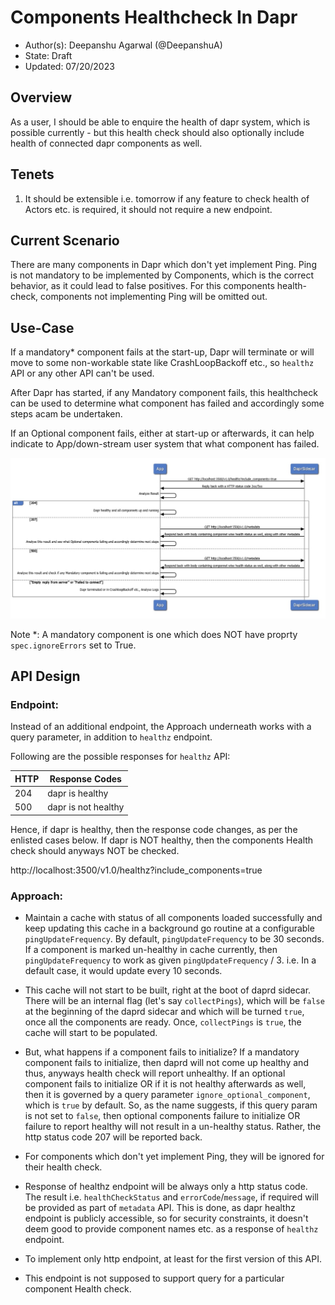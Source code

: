 # Components Healthcheck In Dapr

* Author(s): Deepanshu Agarwal (@DeepanshuA)
* State: Draft
* Updated: 07/20/2023

## Overview
As a user, I should be able to enquire the health of dapr system, which is possible currently - but this health check should also optionally include health of connected dapr components as well.

## Tenets
1. It should be extensible i.e. tomorrow if any feature to check health of Actors etc. is required, it should not require a new endpoint.

## Current Scenario
There are many components in Dapr which don't yet implement Ping. 
Ping is not mandatory to be implemented by Components, which is the correct behavior, as it could lead to false positives.
For this components health-check, components not implementing Ping will be omitted out.

## Use-Case
If a mandatory* component fails at the start-up, Dapr will terminate or will move to some non-workable state like CrashLoopBackoff etc., so `healthz` API or any other API can't be used.

After Dapr has started, if any Mandatory component fails, this healthcheck can be used to determine what component has failed and accordingly some steps acam be undertaken.

If an Optional component fails, either at start-up or afterwards, it can help indicate to App/down-stream user system that what component has failed.

![App Usecase](./resources/0010-R-components-healthcheck/comp_Healthcheck.jpg)

Note *: A mandatory component is one which does NOT have proprty `spec.ignoreErrors` set to True.
## API Design
### Endpoint:
Instead of an additional endpoint, the Approach underneath works with a query parameter, in addition to `healthz` endpoint.

Following are the possible responses for `healthz` API:

| HTTP | Response Codes | 
| -------- | -------- | 
| 204     | dapr is healthy     | 
| 500     | dapr is not healthy     | 

Hence, if dapr is healthy, then the response code changes, as per the enlisted cases below.
If dapr is NOT healthy, then the components Health check should anyways NOT be checked.

http://localhost:3500/v1.0/healthz?include_components=true

### Approach: 
- Maintain a cache with status of all components loaded successfully and keep updating this cache in a background go routine at a configurable `pingUpdateFrequency`. By default, `pingUpdateFrequency` to be 30 seconds.
If a component is marked un-healthy in cache currently, then `pingUpdateFrequency` to work as given `pingUpdateFrequency` / 3. i.e. In a default case, it would update every 10 seconds.

- This cache will not start to be built, right at the boot of daprd sidecar. There will be an internal flag (let's say `collectPings`), which will be `false` at the beginning of the daprd sidecar and which will be turned `true`, once all the components are ready.
Once, `collectPings` is `true`, the cache will start to be populated.

- But, what happens if a component fails to initialize? 
If a mandatory component fails to initialize, then daprd will not come up healthy and thus, anyways health check will report unhealthy.
If an optional component fails to initialize OR if it is not healthy afterwards as well, then it is governed by a query parameter `ignore_optional_component`, which is `true` by default. So, as the name suggests, if this query param is not set to `false`, then optional components failure to initialize OR failure to report healthy will not result in a un-healthy status. Rather, the http status code 207 will be reported back.

- For components which don't yet implement Ping, they will be ignored for their health check.

- Response of healthz endpoint will be always only a http status code.
The result i.e. `healthCheckStatus` and `errorCode`/`message`, if required will be provided as part of `metadata` API. This is done, as dapr healthz endpoint is publicly accessible, so for security constraints, it doesn't deem good to provide component names etc. as a response of `healthz` endpoint.

- To implement only http endpoint, at least for the first version of this API.

- This endpoint is not supposed to support query for a particular component Health check.
